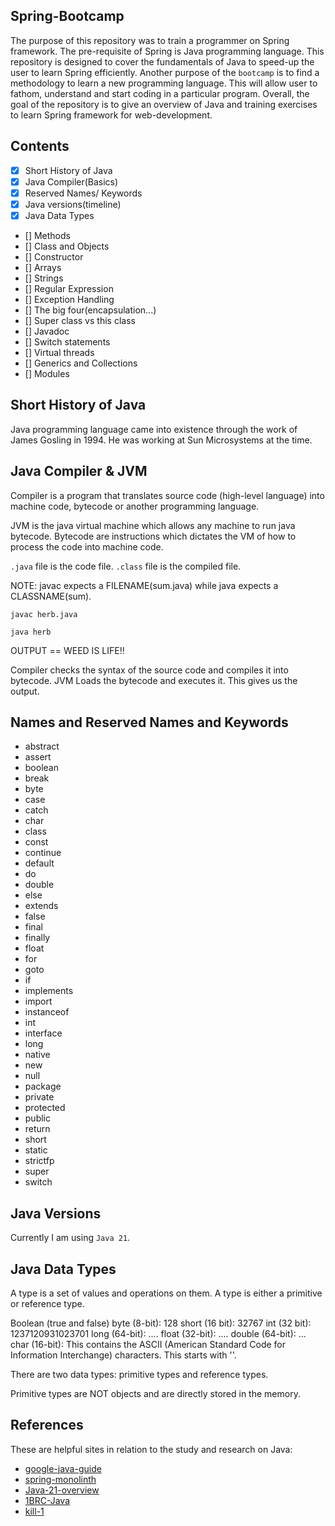 ## Spring-Bootcamp

The purpose of this repository was to train a programmer on Spring framework. The pre-requisite of Spring 
is Java programming language. This repository is designed to cover the fundamentals of Java to speed-up the 
user to learn Spring efficiently. Another purpose of the `bootcamp` is to find a methodology to learn a new programming language. This will allow
user to fathom, understand and start coding in a particular program. Overall, the goal of the repository is to give
an overview of Java and training exercises to learn Spring framework for web-development.

## Contents

- [x] Short History of Java
- [x] Java Compiler(Basics)
- [x] Reserved Names/ Keywords
- [x] Java versions(timeline)
- [x] Java Data Types
- [] Methods
- [] Class and Objects
- [] Constructor
- [] Arrays
- [] Strings
- [] Regular Expression
- [] Exception Handling
- [] The big four(encapsulation...)
- [] Super class vs this class
- [] Javadoc
- [] Switch statements
- [] Virtual threads
- [] Generics and Collections
- [] Modules


## Short History of Java

Java programming language came into existence through the work of James Gosling in 1994. He was working at Sun 
Microsystems at the time. 

## Java Compiler & JVM

Compiler is a program that translates source code (high-level language) into machine code, bytecode or another 
programming language. 

JVM is the java virtual machine which allows any machine to run java bytecode. Bytecode are instructions 
which dictates the VM of how to process the code into machine code.

`.java` file is the code file. `.class` file is the compiled file.

NOTE: javac expects a FILENAME(sum.java) while java expects a CLASSNAME(sum). 

`javac herb.java`

`java herb`

OUTPUT == WEED IS LIFE!!

Compiler checks the syntax of the source code and compiles it into bytecode.
JVM Loads the bytecode and executes it. This gives us the output.


## Names and Reserved Names and Keywords

- abstract
- assert
- boolean
- break
- byte
- case
- catch
- char
- class
- const
- continue
- default
- do
- double
- else
- extends
- false
- final
- finally
- float
- for
- goto
- if
- implements
- import
- instanceof
- int
- interface
- long
- native
- new
- null
- package
- private
- protected
- public
- return
- short
- static
- strictfp
- super
- switch


## Java Versions
Currently I am using `Java 21`.

## Java Data Types
A type is a set of values and operations on them. A type is either a primitive or reference type.

Boolean (true and false)
byte (8-bit): 128
short (16 bit): 32767
int (32 bit): 1237120931023701
long (64-bit): ....
float (32-bit): ....
double (64-bit): ...
char (16-bit): This contains the ASCII (American Standard Code for Information Interchange) characters. This starts
               with ''.

There are two data types: primitive types and reference types.

Primitive types are NOT objects and are directly stored in the 
memory. 


## References

These are helpful sites in relation to the study and research on Java:

- [google-java-guide](https://google.github.io/styleguide/javaguide.html)
- [spring-monolinth](https://spring.io/blog/2022/10/21/introducing-spring-modulith)
- [Java-21-overview](https://horstmann.com/unblog/2023-09-19/index.html)
- [1BRC-Java](https://questdb.io/blog/1brc-merykittys-magic-swar/)
- [kill-1](https://stackoverflow.com/questions/77485058/will-sending-kill-11-to-java-process-raises-a-nullpointerexception)


